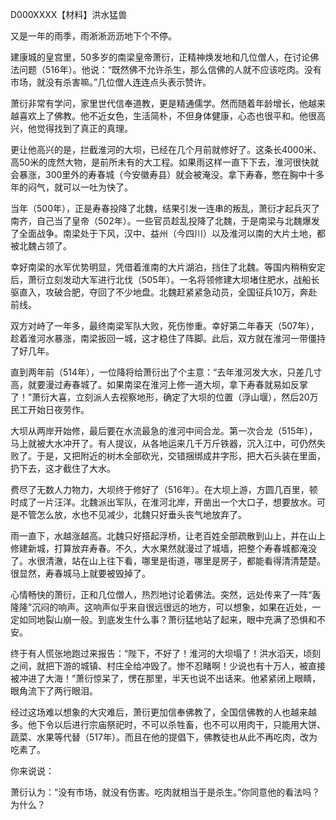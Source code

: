 D000XXXX【材料】洪水猛兽



又是一年的雨季，雨淅淅沥沥地下个不停。

建康城的皇宫里，50多岁的南梁皇帝萧衍，正精神焕发地和几位僧人，在讨论佛法问题（516年）。他说：“既然佛不允许杀生，那么信佛的人就不应该吃肉。没有市场，就没有杀害嘛。”几位僧人连连点头表示赞许。

萧衍非常有学问，家里世代信奉道教，更是精通儒学。然而随着年龄增长，他越来越喜欢上了佛教。他不近女色，生活简朴，不但身体健康，心态也很平和。他很高兴，他觉得找到了真正的真理。

更让他高兴的是，拦截淮河的大坝，已经在几个月前就修好了。这条长4000米、高50米的庞然大物，是前所未有的大工程。如果雨这样一直下下去，淮河很快就会暴涨，300里外的寿春城（今安徽寿县）就会被淹没。拿下寿春，憋在胸中十多年的闷气，就可以一吐为快了。

当年（500年），正是寿春投降了北魏，结果引发一连串的叛乱，萧衍才起兵灭了南齐，自己当了皇帝（502年）。一些官员趁乱投降了北魏，于是南梁与北魏爆发了全面战争。南梁处于下风，汉中、益州（今四川）以及淮河以南的大片土地，都被北魏占领了。

幸好南梁的水军优势明显，凭借着淮南的大片湖泊，挡住了北魏。等国内稍稍安定后，萧衍立刻发动大军进行北伐（505年）。一名将领修建大坝堵住肥水，战船长驱直入，攻破合肥，夺回了不少地盘。北魏赶紧紧急动员，全国征兵10万，奔赴前线。

双方对峙了一年多，最终南梁军队大败，死伤惨重。幸好第二年春天（507年），趁着淮河水暴涨，南梁扳回一城，这才稳住了阵脚。此后，双方就在淮河一带僵持了好几年。

直到两年前（514年），一位降将给萧衍出了个主意：“去年淮河发大水，只差几寸高，就要漫过寿春城了。如果南梁在淮河上修一道大坝，拿下寿春就易如反掌了！”萧衍大喜，立刻派人去视察地形，确定了大坝的位置（浮山堰），然后20万民工开始日夜劳作。

大坝从两岸开始修，最后要在水流最急的淮河中间合龙。第一次合龙（515年），马上就被大水冲开了。有人提议，从各地运来几千万斤铁器，沉入江中，可仍然失败了。于是，又把附近的树木全部砍光，交错捆绑成井字形，把大石头装在里面，扔下去，这才截住了大水。

费尽了无数人力物力，大坝终于修好了（516年）。在大坝上游，方圆几百里，顿时成了一片汪洋。北魏派出军队，在淮河北岸，开凿出一个大口子，想要放水。可是不管怎么放，水也不见减少，北魏只好垂头丧气地放弃了。

雨一直下，水越涨越高。北魏只好搭起浮桥，让老百姓全部疏散到山上，并在山上修建新城，打算放弃寿春。不久，大水果然就漫过了城墙，把整个寿春城都淹没了。水很清澈，站在山上往下看，哪里是街道，哪里是房子，都能看得清清楚楚。很显然，寿春城马上就要被毁掉了。

心情畅快的萧衍，正和几位僧人，热烈地讨论着佛法。突然，远处传来了一阵“轰隆隆”沉闷的响声。这响声似乎来自很远很远的地方，可以想象，如果在近处，一定如同地裂山崩一般。到底发生什么事？萧衍猛地站了起来，眼中充满了恐惧和不安。

终于有人慌张地跑过来报告：“陛下，不好了！淮河的大坝塌了！洪水滔天，顷刻之间，就把下游的城镇、村庄全给冲毁了。惨不忍睹啊！少说也有十万人，被直接被冲进了大海！”萧衍惊呆了，愣在那里，半天也说不出话来。他紧紧闭上眼睛，眼角流下了两行眼泪。

经过这场难以想象的大灾难后，萧衍更加信奉佛教了，全国信佛教的人也越来越多。他下令以后进行宗庙祭祀时，不可以杀牲畜，也不可以用肉干，只能用大饼、蔬菜、水果等代替（517年）。而且在他的提倡下，佛教徒也从此不再吃肉，改为吃素了。

你来说说：

萧衍认为：“没有市场，就没有伤害。吃肉就相当于是杀生。”你同意他的看法吗？为什么？



